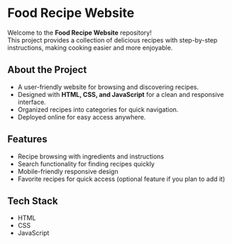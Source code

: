 # Food Recipe Website

Welcome to the **Food Recipe Website** repository!  
This project provides a collection of delicious recipes with step-by-step instructions, making cooking easier and more enjoyable.  

## About the Project
- A user-friendly website for browsing and discovering recipes.  
- Designed with **HTML, CSS, and JavaScript** for a clean and responsive interface.  
- Organized recipes into categories for quick navigation.  
- Deployed online for easy access anywhere.  

## Features
- Recipe browsing with ingredients and instructions  
- Search functionality for finding recipes quickly  
- Mobile-friendly responsive design  
- Favorite recipes for quick access (optional feature if you plan to add it)
  
##  Tech Stack
- HTML  
- CSS  
- JavaScript  
